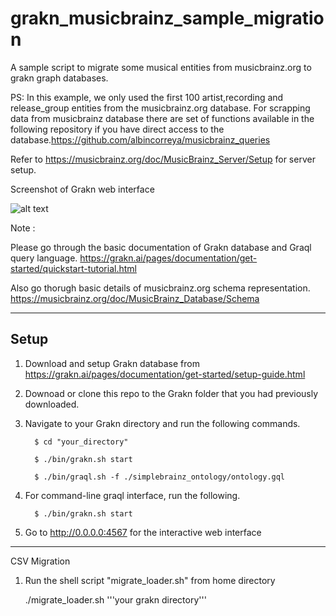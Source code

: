 # grakn_musicbrainz_sample_migration
A sample script to migrate some musical entities from musicbrainz.org to grakn graph databases. 

PS: In this example, we only used the first 100 artist,recording and release_group entities from the musicbrainz.org database.
For scrapping data from musicbrainz database there are set of functions available in the following repository if you have direct access to the database.https://github.com/albincorreya/musicbrainz_queries

Refer to https://musicbrainz.org/doc/MusicBrainz_Server/Setup for server setup.


Screenshot of Grakn web interface

![alt text](https://user-images.githubusercontent.com/14850001/29896461-6345a31e-8ddd-11e7-8b9f-d49db56b7c69.png)


Note : 

Please go through the basic documentation of Grakn database and Graql query language.
https://grakn.ai/pages/documentation/get-started/quickstart-tutorial.html

Also go thorugh basic details of musicbrainz.org schema representation.
https://musicbrainz.org/doc/MusicBrainz_Database/Schema

__________________________________________________________________

## Setup

1. Download and setup Grakn database from https://grakn.ai/pages/documentation/get-started/setup-guide.html

2. Downoad or clone this repo to the Grakn folder that you had previously downloaded.

3. Navigate to your Grakn directory and run the following commands.       
         
         $ cd "your_directory"

         $ ./bin/grakn.sh start
         
         $ ./bin/graql.sh -f ./simplebrainz_ontology/ontology.gql
    
4. For command-line graql interface, run the following. 
         
         $ ./bin/grakn.sh start

5. Go to http://0.0.0.0:4567 for the interactive web interface

------------------------------------------------------------------
CSV Migration

1. Run the shell script "migrate_loader.sh" from home directory

   ./migrate_loader.sh '''your grakn directory'''


 
